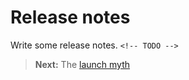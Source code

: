# Release notes

Write some release notes. `<!-- TODO -->`

> **Next:** The [launch myth](launch_myth.md)
